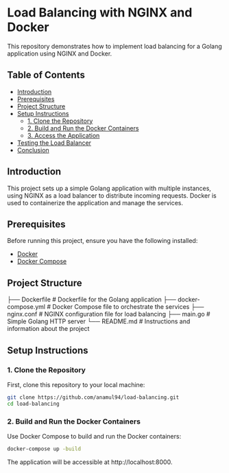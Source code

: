# Load Balancing with NGINX and Docker

This repository demonstrates how to implement load balancing for a Golang application using NGINX and Docker.

## Table of Contents

- [Introduction](#introduction)
- [Prerequisites](#prerequisites)
- [Project Structure](#project-structure)
- [Setup Instructions](#setup-instructions)
  - [1. Clone the Repository](#1-clone-the-repository)
  - [2. Build and Run the Docker Containers](#2-build-and-run-the-docker-containers)
  - [3. Access the Application](#3-access-the-application)
- [Testing the Load Balancer](#testing-the-load-balancer)
- [Conclusion](#conclusion)

## Introduction

This project sets up a simple Golang application with multiple instances, using NGINX as a load balancer to distribute incoming requests. Docker is used to containerize the application and manage the services.

## Prerequisites

Before running this project, ensure you have the following installed:

- [Docker](https://www.docker.com/get-started)
- [Docker Compose](https://docs.docker.com/compose/install/)

## Project Structure

├── Dockerfile # Dockerfile for the Golang application
├── docker-compose.yml # Docker Compose file to orchestrate the services
├── nginx.conf # NGINX configuration file for load balancing
├── main.go # Simple Golang HTTP server
└── README.md # Instructions and information about the project

## Setup Instructions

### 1. Clone the Repository

First, clone this repository to your local machine:

```bash
git clone https://github.com/anamul94/load-balancing.git
cd load-balancing
```

### 2. Build and Run the Docker Containers

Use Docker Compose to build and run the Docker containers:

```bash
docker-compose up -build
```

The application will be accessible at http://localhost:8000.

